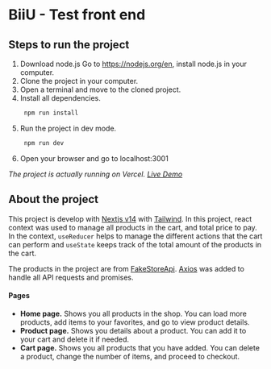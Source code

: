 # BiiU - Test front end

## Steps to run the project

1. Download node.js
   Go to https://nodejs.org/en, install node.js in your computer.
2. Clone the project in your computer.
3. Open a terminal and move to the cloned project.
4. Install all dependencies.
   ```javascript
   	npm run install
   ```
5. Run the project in dev mode.
   ```javascript
   	npm run dev
   ```
6. Open your browser and go to localhost:3001

_The project is actually running on Vercel. [Live Demo](https://bii-u-test.vercel.app/ 'Live Demo')_

## About the project

This project is develop with [Nextjs v14](https://nextjs.org/ 'Nextjs') with [Tailwind](https://tailwindcss.com/ 'Tailwind'). In this project, react context was used to manage all products in the cart, and total price to pay. In the context, `useReducer` helps to manage the different actions that the cart can perform and `useState` keeps track of the total amount of the products in the cart.

The products in the project are from [FakeStoreApi](https://fakestoreapi.com/ 'FakeStoreApi'). [Axios](https://axios-http.com/ 'Axios') was added to handle all API requests and promises.

#### Pages

- **Home page.** Shows you all products in the shop. You can load more products, add items to your favorites, and go to view product details.
- **Product page.** Shows you details about a product. You can add it to your cart and delete it if needed.
- **Cart page.** Shows you all products that you have added. You can delete a product, change the number of items, and proceed to checkout.
